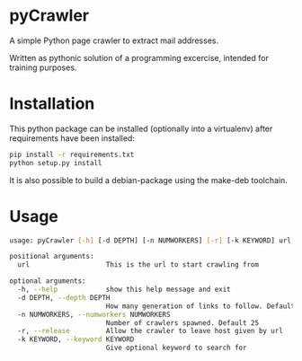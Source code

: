 # pyCrawler
A simple Python page crawler to extract mail addresses.

Written as pythonic solution of a programming excercise,
intended for training purposes.

# Installation

This python package can be installed (optionally into a virtualenv)
after requirements have been installed:

```bash
pip install -r requirements.txt
python setup.py install
```

It is also possible to build a debian-package using the make-deb
toolchain.

# Usage

```bash
usage: pyCrawler [-h] [-d DEPTH] [-n NUMWORKERS] [-r] [-k KEYWORD] url

positional arguments:
  url                   This is the url to start crawling from

optional arguments:
  -h, --help            show this help message and exit
  -d DEPTH, --depth DEPTH
                        How many generation of links to follow. Default 10
  -n NUMWORKERS, --numworkers NUMWORKERS
                        Number of crawlers spawned. Default 25
  -r, --release         Allow the crawler to leave host given by url
  -k KEYWORD, --keyword KEYWORD
                        Give optional keyword to search for
```

